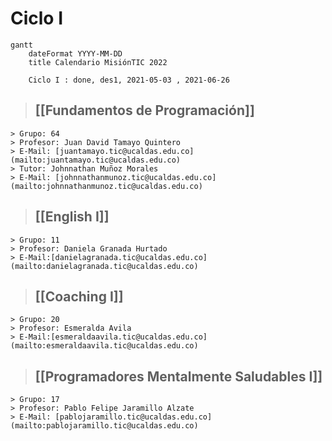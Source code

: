 # Ciclo I

``` mermaid
gantt
	dateFormat YYYY-MM-DD
	title Calendario MisiónTIC 2022
	
	Ciclo I : done, des1, 2021-05-03 , 2021-06-26
```

> ## [[Fundamentos de Programación]]
	> Grupo: 64
	> Profesor: Juan David Tamayo Quintero
	> E-Mail: [juantamayo.tic@ucaldas.edu.co](mailto:juantamayo.tic@ucaldas.edu.co)
	> Tutor: Johnnathan Muñoz Morales
	> E-Mail: [johnnathanmunoz.tic@ucaldas.edu.co](mailto:johnnathanmunoz.tic@ucaldas.edu.co)

> ## [[English I]]
	> Grupo: 11
	> Profesor: Daniela Granada Hurtado
	> E-Mail:[danielagranada.tic@ucaldas.edu.co](mailto:danielagranada.tic@ucaldas.edu.co)

> ## [[Coaching I]]
	> Grupo: 20
	> Profesor: Esmeralda Avila
	> E-Mail:[esmeraldaavila.tic@ucaldas.edu.co](mailto:esmeraldaavila.tic@ucaldas.edu.co)

> ## [[Programadores Mentalmente Saludables I]]
	> Grupo: 17
	> Profesor: Pablo Felipe Jaramillo Alzate
	> E-Mail: [pablojaramillo.tic@ucaldas.edu.co](mailto:pablojaramillo.tic@ucaldas.edu.co)